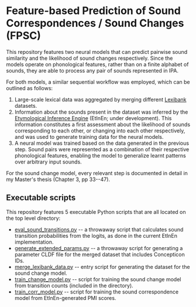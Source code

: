 # Feature-based Prediction of Sound Correspondences / Sound Changes (FPSC)

This repository features two neural models that can predict pairwise sound similarity and the likelihood of sound changes respectively. Since the models operate on phonological features, rather than on a finite alphabet of sounds, they are able to process any pair of sounds represented in IPA.

For both models, a similar sequential workflow was employed, which can be outlined as follows:
1. Large-scale lexical data was aggregated by merging different [Lexibank](https://github.com/lexibank) datasets.
2. Information about the sounds present in the dataset was inferred by the [Etymological Inference Engine](http://sfs.uni-tuebingen.de/~jdellert/talks/jdellert-2019-08-22.pdf) (EtInEn; under development). This information constitutes a first assessment about the likelihood of sounds corresponding to each other, or changing into each other respectively, and was used to generate training data for the neural models.
3. A neural model was trained based on the data generated in the previous step. Sound pairs were represented as a combination of their respective phonological features, enabling the model to generalize learnt patterns over arbitrary input sounds.

For the sound change model, every relevant step is documented in detail in my Master's thesis (Chapter 3, pp 33--47).

## Executable scripts

This repository features 5 executable Python scripts that are all located on the top level directory:

- [eval_sound_transitions.py](eval_sound_transitions.py) -- a throwaway script that calculates sound transition probabilities from the logits, as done in the current EtInEn implementation.
- [generate_extended_params.py](generate_extended_params.py) -- a throwaway script for generating a parameter CLDF file for the merged dataset that includes Concepticon IDs.
- [merge_lexibank_data.py](merge_lexibank_data.py) -- entry script for generating the dataset for the sound change model.
- [train_change_model.py](train_change_model.py) -- script for training the sound change model from transition counts (included in the directory).
- [train_corr_model.py](train_corr_model.py) -- script for training the sound correspondence model from EtInEn-generated PMI scores.
